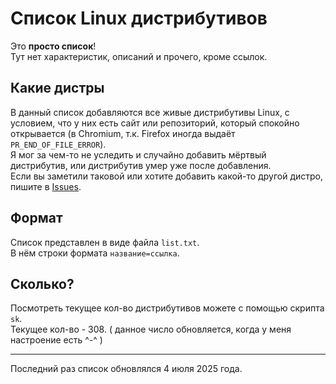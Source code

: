 # Список Linux дистрибутивов
Это **просто список**!  
Тут нет характеристик, описаний и прочего, кроме ссылок.  

## Какие дистры
В данный список добавляются все живые дистрибутивы Linux, с условием, 
что у них есть сайт или репозиторий, который спокойно открывается (в Chromium, т.к. Firefox иногда выдаёт `PR_END_OF_FILE_ERROR`).  
Я мог за чем-то не уследить и случайно добавить мёртвый дистрибутив, 
или дистрибутив умер уже после добавления.  
Если вы заметили таковой или хотите добавить какой-то другой дистро, 
пишите в [Issues](https://github.com/etar125/linux_distros/issues).  

## Формат
Список представлен в виде файла `list.txt`.  
В нём строки формата `название=ссылка`.  

## Сколько?
Посмотреть текущее кол-во дистрибутивов можете с помощью
скрипта `sk`.  
Текущее кол-во - 308. ( данное число обновляется, когда у меня настроение 
есть ^-^ )

---

Последний раз список обновлялся 4 июля 2025 года.  
